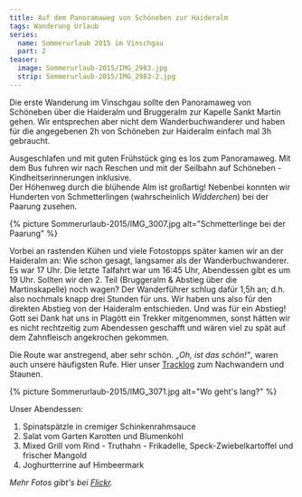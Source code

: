 ```yaml
---
title: Auf dem Panoramaweg von Schöneben zur Haideralm
tags: Wanderung Urlaub
series:
  name: Sommerurlaub 2015 im Vinschgau
  part: 2
teaser:
  image: Sommerurlaub-2015/IMG_2983.jpg
  strip: Sommerurlaub-2015/IMG_2983-2.jpg
---
```


Die erste Wanderung im Vinschgau sollte den Panoramaweg von Schöneben über die Haideralm und Bruggeralm zur Kapelle Sankt Martin gehen.
Wir entsprechen aber nicht dem Wanderbuchwanderer und haben für die angegebenen 2h von Schöneben zur Haideralm einfach mal 3h gebraucht.

Ausgeschlafen und mit guten Frühstück ging es los zum Panoramaweg.
Mit dem Bus fuhren wir nach Reschen und mit der Seilbahn auf Schöneben - Kindheitserinnerungen inklusive.   
Der Höhenweg durch die blühende Alm ist großartig!
Nebenbei konnten wir Hunderten von Schmetterlingen (wahrscheinlich *Widderchen*) bei der Paarung zusehen.

{% picture Sommerurlaub-2015/IMG_3007.jpg alt="Schmetterlinge bei der Paarung" %}

Vorbei an rastenden Kühen und viele Fotostopps später kamen wir an der Haideralm an: Wie schon gesagt, langsamer als der Wanderbuchwanderer.   
Es war 17 Uhr. Die letzte Talfahrt war um 16:45 Uhr, Abendessen gibt es um 19 Uhr. Sollten wir den 2. Teil (Bruggeralm & Abstieg über die Martinskapelle) noch wagen?
Der Wanderführer schlug dafür 1,5h an; d.h. also nochmals knapp drei Stunden für uns. Wir haben uns also für den direkten Abstieg von der Haideralm entschieden.
Und was für ein Abstieg!   
Gott sei Dank hat uns in Plagött ein Trekker mitgenommen, sonst hätten wir es nicht rechtzeitig zum Abendessen geschafft und wären viel zu spät auf dem Zahnfleisch angekrochen gekommen.

Die Route war anstregend, aber sehr schön. *„Oh, ist das schön!“*, waren auch unsere häufigsten Rufe.
Hier unser [Tracklog][log] zum Nachwandern und Staunen.

{% picture Sommerurlaub-2015/IMG_3071.jpg alt="Wo geht's lang?" %}


Unser Abendessen:

1. Spinatspätzle in cremiger Schinkenrahmsauce
2. Salat vom Garten Karotten und Blumenkohl
3. Mixed Grill vom Rind - Truthahn - Frikadelle, Speck-Zwiebelkartoffel und frischer Mangold
4. Joghurtterrine auf Himbeermark

*Mehr Fotos gibt's bei [Flickr][flickr].*

[log]: /tracklogs/Sommerurlaub-2015/2015-07-06.gpx
[flickr]: https://www.flickr.com/photos/hehejo/sets/72157653232144484
